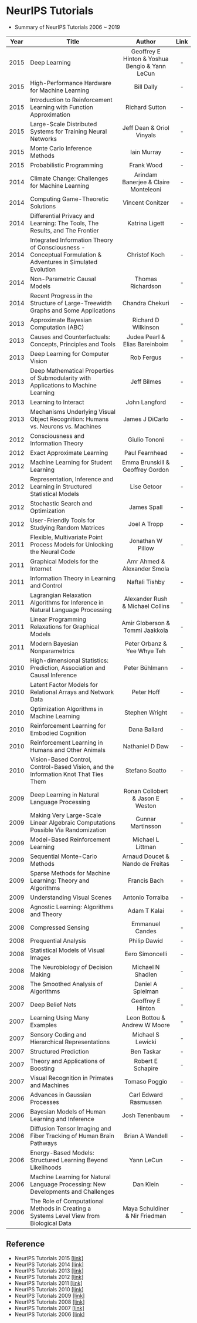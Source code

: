 # NeurIPS Tutorials
- Summary of NeurIPS Tutorials 2006 ~ 2019

|Year|Title|Author|Link|
|:-:|-|:-:|:-:|
|2015|Deep Learning|Geoffrey E Hinton & Yoshua Bengio & Yann LeCun|-|
|2015|High-Performance Hardware for Machine Learning|Bill Dally|-|
|2015|Introduction to Reinforcement Learning with Function Approximation|Richard Sutton|-|
|2015|Large-Scale Distributed Systems for Training Neural Networks|Jeff Dean & Oriol Vinyals|-|
|2015|Monte Carlo Inference Methods|Iain Murray|-|
|2015|Probabilistic Programming|Frank Wood|-|
|2014|Climate Change: Challenges for Machine Learning|Arindam Banerjee & Claire Monteleoni|-|
|2014|Computing Game-Theoretic Solutions|Vincent Conitzer|-|
|2014|Differential Privacy and Learning: The Tools, The Results, and The Frontier|Katrina Ligett|-|
|2014|Integrated Information Theory of Consciousness - Conceptual Formulation & Adventures in Simulated Evolution|Christof Koch|-|
|2014|Non-Parametric Causal Models|Thomas Richardson|-|
|2014|Recent Progress in the Structure of Large-Treewidth Graphs and Some Applications|Chandra Chekuri|-|
|2013|Approximate Bayesian Computation (ABC)|Richard D Wilkinson|-|
|2013|Causes and Counterfactuals: Concepts, Principles and Tools|Judea Pearl & Elias Bareinboim|-|
|2013|Deep Learning for Computer Vision|Rob Fergus|-|   
|2013|Deep Mathematical Properties of Submodularity with Applications to Machine Learning|Jeff Bilmes|-|
|2013|Learning to Interact|John Langford|-|
|2013|Mechanisms Underlying Visual Object Recognition: Humans vs. Neurons vs. Machines|James J DiCarlo|-|
|2012|Consciousness and Information Theory|Giulio Tononi|-|
|2012|Exact Approximate Learning|Paul Fearnhead|-|
|2012|Machine Learning for Student Learning|Emma Brunskill & Geoffrey Gordon|-|
|2012|Representation, Inference and Learning in Structured Statistical Models|Lise Getoor|-|
|2012|Stochastic Search and Optimization|James Spall|-|
|2012|User-Friendly Tools for Studying Random Matrices|Joel A Tropp|-|
|2011|Flexible, Multivariate Point Process Models for Unlocking the Neural Code|Jonathan W Pillow|-|
|2011|Graphical Models for the Internet|Amr Ahmed & Alexander Smola||-|
|2011|Information Theory in Learning and Control|Naftali Tishby|-|
|2011|Lagrangian Relaxation Algorithms for Inference in Natural Language Processing|Alexander Rush & Michael Collins|-|
|2011|Linear Programming Relaxations for Graphical Models|Amir Globerson & Tommi Jaakkola|-|
|2011|Modern Bayesian Nonparametrics|Peter Orbanz & Yee Whye Teh|-|
|2010|High-dimensional Statistics: Prediction, Association and Causal Inference|Peter Bühlmann|-|
|2010|Latent Factor Models for Relational Arrays and Network Data|Peter Hoff|-|
|2010|Optimization Algorithms in Machine Learning|Stephen Wright|-|
|2010|Reinforcement Learning for Embodied Cognition|Dana Ballard|-|
|2010|Reinforcement Learning in Humans and Other Animals|Nathaniel D Daw|-|
|2010|Vision-Based Control, Control-Based Vision, and the Information Knot That Ties Them|Stefano Soatto|-|
|2009|Deep Learning in Natural Language Processing|Ronan Collobert & Jason E Weston|-|
|2009|Making Very Large-Scale Linear Algebraic Computations Possible Via Randomization|Gunnar Martinsson|-|
|2009|Model-Based Reinforcement Learning|Michael L Littman|-|
|2009|Sequential Monte-Carlo Methods|Arnaud Doucet & Nando de Freitas|-|
|2009|Sparse Methods for Machine Learning: Theory and Algorithms|Francis Bach|-|
|2009|Understanding Visual Scenes|Antonio Torralba|-|
|2008|Agnostic Learning: Algorithms and Theory|Adam T Kalai|-|
|2008|Compressed Sensing|Emmanuel Candes|-|
|2008|Prequential Analysis|Philip Dawid|-|
|2008|Statistical Models of Visual Images|Eero Simoncelli|-|
|2008|The Neurobiology of Decision Making|Michael N Shadlen|-|
|2008|The Smoothed Analysis of Algorithms|Daniel A Spielman|-|
|2007|Deep Belief Nets|Geoffrey E Hinton|-|
|2007|Learning Using Many Examples|Leon Bottou & Andrew W Moore|-|
|2007|Sensory Coding and Hierarchical Representations|Michael S Lewicki|-|
|2007|Structured Prediction|Ben Taskar|-|
|2007|Theory and Applications of Boosting|Robert E Schapire|-|
|2007|Visual Recognition in Primates and Machines|Tomaso Poggio|-|
|2006|Advances in Gaussian Processes|Carl Edward Rasmussen|-|
|2006|Bayesian Models of Human Learning and Inference|Josh Tenenbaum|-|
|2006|Diffusion Tensor Imaging and Fiber Tracking of Human Brain Pathways|Brian A Wandell|-|
|2006|Energy-Based Models: Structured Learning Beyond Likelihoods|Yann LeCun|-|
|2006|Machine Learning for Natural Language Processing: New Developments and Challenges|Dan Klein|-|
|2006|The Role of Computational Methods in Creating a Systems Level View from Biological Data|Maya Schuldiner & Nir Friedman|-|


## Reference
- NeurIPS Tutorials 2015 [[link]](https://nips.cc/Conferences/2015/Schedule?type=Tutorial)
- NeurIPS Tutorials 2014 [[link]](https://nips.cc/Conferences/2014/Schedule?type=Tutorial)
- NeurIPS Tutorials 2013 [[link]](https://nips.cc/Conferences/2013/Schedule?type=Tutorial)
- NeurIPS Tutorials 2012 [[link]](https://nips.cc/Conferences/2012/Schedule?type=Tutorial)
- NeurIPS Tutorials 2011 [[link]](https://nips.cc/Conferences/2011/Schedule?type=Tutorial)
- NeurIPS Tutorials 2010 [[link]](https://nips.cc/Conferences/2010/Schedule?type=Tutorial)
- NeurIPS Tutorials 2009 [[link]](https://nips.cc/Conferences/2009/Schedule?type=Tutorial)
- NeurIPS Tutorials 2008 [[link]](https://nips.cc/Conferences/2008/Schedule?type=Tutorial)
- NeurIPS Tutorials 2007 [[link]](https://nips.cc/Conferences/2007/Schedule?type=Tutorial)
- NeurIPS Tutorials 2006 [[link]](https://nips.cc/Conferences/2006/Schedule?type=Tutorial)

